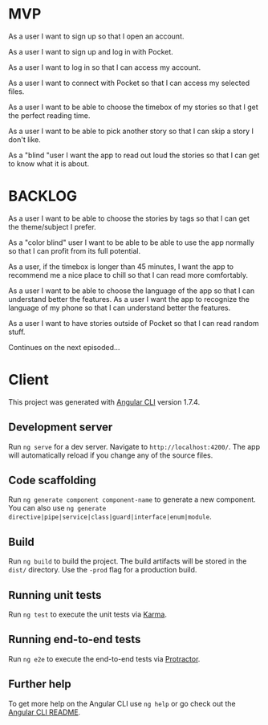 

# MVP
As a user I want to sign up so that I open an account.

As a user I want to sign up and log in with Pocket.

As a user I want to log in so that I can access my account.

As a user I want to connect with Pocket so that I can access my selected files.

As a user I want to be able to choose the timebox of my stories so that I get the perfect reading time.

As a user I want to be able to pick another story so that I can skip a story I don't like.

As a "blind "user I want the app to read out loud the stories so that I can get to know what it is about.



# BACKLOG

As a user I want to be able to choose the stories by tags so that I can get the theme/subject I prefer.

As a  "color blind" user I want to be able to be able to use the app normally so that I can profit from its full potential.

As a user, if the timebox is longer than 45 minutes, I want the app to recommend me a nice place to chill so that I can read more comfortably.

As a user I want to be able to choose the language of the app so that I can understand better the features.
As a user I want the app to recognize the language of my phone so that I can understand better the features.

As a user I want to have stories outside of Pocket so that I can read random stuff.




Continues on the next episoded...



# Client

This project was generated with [Angular CLI](https://github.com/angular/angular-cli) version 1.7.4.

## Development server

Run `ng serve` for a dev server. Navigate to `http://localhost:4200/`. The app will automatically reload if you change any of the source files.

## Code scaffolding

Run `ng generate component component-name` to generate a new component. You can also use `ng generate directive|pipe|service|class|guard|interface|enum|module`.

## Build

Run `ng build` to build the project. The build artifacts will be stored in the `dist/` directory. Use the `-prod` flag for a production build.

## Running unit tests

Run `ng test` to execute the unit tests via [Karma](https://karma-runner.github.io).

## Running end-to-end tests

Run `ng e2e` to execute the end-to-end tests via [Protractor](http://www.protractortest.org/).

## Further help

To get more help on the Angular CLI use `ng help` or go check out the [Angular CLI README](https://github.com/angular/angular-cli/blob/master/README.md).
